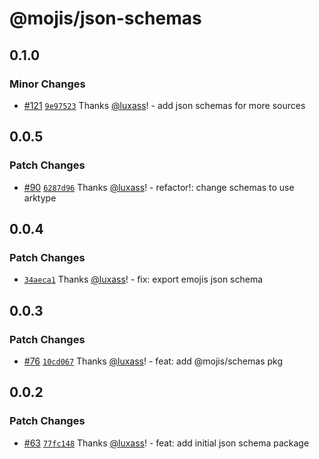 # @mojis/json-schemas

## 0.1.0

### Minor Changes

- [#121](https://github.com/mojisdev/mojis/pull/121) [`9e97523`](https://github.com/mojisdev/mojis/commit/9e975238670f5a68a6ace93932e50c158d3b90d0) Thanks [@luxass](https://github.com/luxass)! - add json schemas for more sources

## 0.0.5

### Patch Changes

- [#90](https://github.com/mojisdev/mojis/pull/90) [`6287d96`](https://github.com/mojisdev/mojis/commit/6287d967a5363d596c42bf4d4de5e038bb2c09d8) Thanks [@luxass](https://github.com/luxass)! - refactor!: change schemas to use arktype

## 0.0.4

### Patch Changes

- [`34aeca1`](https://github.com/mojisdev/mojis/commit/34aeca18b1b0be795890bbf3e71900b527c288e7) Thanks [@luxass](https://github.com/luxass)! - fix: export emojis json schema

## 0.0.3

### Patch Changes

- [#76](https://github.com/mojisdev/mojis/pull/76) [`10cd067`](https://github.com/mojisdev/mojis/commit/10cd06723ddd4a25134821bb987599faaf524aff) Thanks [@luxass](https://github.com/luxass)! - feat: add @mojis/schemas pkg

## 0.0.2

### Patch Changes

- [#63](https://github.com/mojisdev/mojis/pull/63) [`77fc148`](https://github.com/mojisdev/mojis/commit/77fc14877612772f70f040a9067df78357126f88) Thanks [@luxass](https://github.com/luxass)! - feat: add initial json schema package
